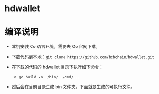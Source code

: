 # hdwallet



# 编译说明

* 本机安装 Go 语言环境，需要去 Go 官网下载。
* 下载代码到本地：`git clone https://github.com/bcbchain/hdwallet.git`
* 在下载的代码的 hdwallet 目录下执行如下命令：
    * `go build -o ./bin/ ./cmd/...`

* 然后会在当前目录生成 bin 文件夹，下面就是生成的可执行文件。